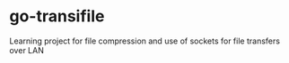 # go-transifile
Learning project for file compression and use of sockets for file transfers over LAN
